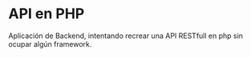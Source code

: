 # API en PHP

Aplicación de Backend, intentando recrear una API RESTfull en php sin ocupar algún framework.